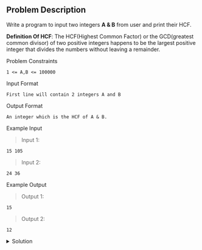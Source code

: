 ## Problem Description
Write a program to input two integers **A & B** from user and print their HCF.

**Definition Of HCF**: The HCF(Highest Common Factor) or the GCD(greatest common divisor) of two positive integers happens to be the largest positive integer that divides the numbers without leaving a remainder.

Problem Constraints
```
1 <= A,B <= 100000
```

Input Format
```
First line will contain 2 integers A and B
```

Output Format
```
An integer which is the HCF of A & B.
```

Example Input

>Input 1:
```
15 105 
```

>Input 2:
```
24 36 
```

Example Output

>Output 1:
```
15
```

>Output 2:
```
12
```

<details>
  <summary>Solution</summary>
    Solution is not yet added!